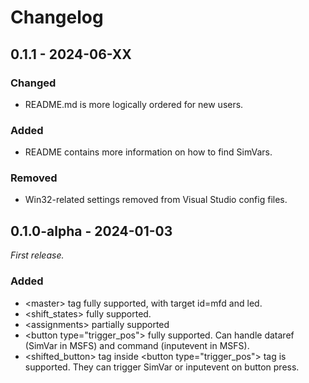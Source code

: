 # Changelog

## 0.1.1 - 2024-06-XX

### Changed

- README.md is more logically ordered for new users.

### Added

- README contains more information on how to find SimVars.

### Removed

- Win32-related settings removed from Visual Studio config files.

## 0.1.0-alpha - 2024-01-03

_First release._

### Added

- \<master\> tag fully supported, with target id=mfd and led.
- \<shift_states\> fully supported.
- \<assignments\> partially supported
- \<button type="trigger_pos"\> fully supported. Can handle dataref (SimVar in MSFS) and command (inputevent in MSFS).
- \<shifted_button\> tag inside \<button type="trigger_pos"\> tag is supported. They can trigger SimVar or inputevent on button press.